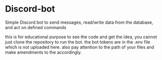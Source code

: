 # Discord-bot

Simple Discord bot to send messages, read/write data from the database, and act on defined commands

this is for educational purpose to see the code and get the idea, you cannot just clone the repository to run the bot. the bot tokens are in the .env file which is not uploaded here. also pay attention to the path of your files and make amendments to the accordingly.
